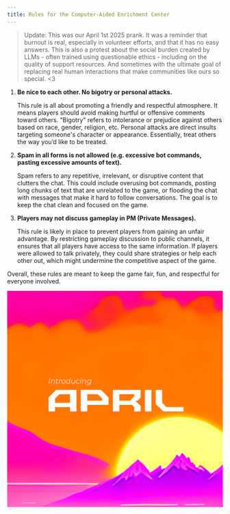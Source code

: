 ```yaml
---
title: Rules for the Computer-Aided Enrichment Center
---
```


>Update: This was our April 1st 2025 prank. It was a reminder that burnout is
>real, especially in volunteer efforts, and that it has no easy answers. This
>is also a protest about the social burden created by LLMs - often trained
>using questionable ethics - including on the quality of support resources.
>And sometimes with the ultimate goal of replacing real human interactions
>that make communities like ours so special. <3

1. **Be nice to each other. No bigotry or personal attacks.**

   This rule is all about promoting a friendly and respectful atmosphere. It
   means players should avoid making hurtful or offensive comments toward
   others. "Bigotry" refers to intolerance or prejudice against others based
   on race, gender, religion, etc. Personal attacks are direct insults
   targeting someone's character or appearance. Essentially, treat others the
   way you’d like to be treated.

2. **Spam in all forms is not allowed (e.g. excessive bot commands, pasting
   excessive amounts of text).**

   Spam refers to any repetitive, irrelevant, or disruptive content that
   clutters the chat. This could include overusing bot commands, posting long
   chunks of text that are unrelated to the game, or flooding the chat with
   messages that make it hard to follow conversations. The goal is to keep the
   chat clean and focused on the game.

3. **Players may not discuss gameplay in PM (Private Messages).**

   This rule is likely in place to prevent players from gaining an unfair
   advantage. By restricting gameplay discussion to public channels, it
   ensures that all players have access to the same information. If players
   were allowed to talk privately, they could share strategies or help each
   other out, which might undermine the competitive aspect of the game.

Overall, these rules are meant to keep the game fair, fun, and respectful for
everyone involved.

<!-- markdownlint-disable MD033 -->
<picture>
    <source srcset="/static/img/aprildark.png"
    media="(prefers-color-scheme: dark)">
    <img class="feature" alt="Introducing APRIL"
    src="/static/img/aprilbright.png" data-proofer-ignore>
</picture>
<!-- markdownlint-restore -->
